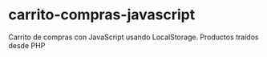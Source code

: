 # carrito-compras-javascript
 Carrito de compras con JavaScript usando LocalStorage. Productos traídos desde PHP
